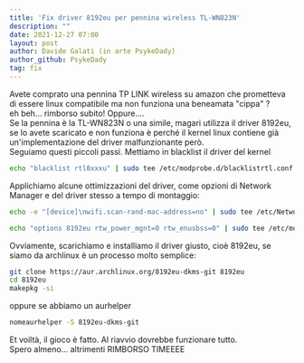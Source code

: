 ```yaml
---
title: 'Fix driver 8192eu per pennina wireless TL-WN823N'
description: ""
date: 2021-12-27 07:00
layout: post
author: Davide Galati (in arte PsykeDady)
author_github: PsykeDady
tag: fix
---
```


Avete comprato una pennina TP LINK wireless su amazon che prometteva di essere linux compatibile ma non funziona una beneamata "cippa" ?  
eh beh... rimborso subito! Oppure....  
Se la pennina è la  TL-WN823N o una simile, magari utilizza il driver 8192eu, se lo avete scaricato e non funziona è perché il kernel linux contiene già un'implementazione del driver malfunzionante però.  
Seguiamo questi piccoli passi. Mettiamo in blacklist il driver del kernel

```bash
echo "blacklist rtl8xxxu" | sudo tee /etc/modprobe.d/blacklistrtl.conf
```

Applichiamo alcune ottimizzazioni del driver, come opzioni di Network Manager e del driver stesso a tempo di montaggio:

```bash
echo -e "[device]\nwifi.scan-rand-mac-address=no" | sudo tee /etc/NetworkManager/conf.d/disable-random-mac.conf

echo "options 8192eu rtw_power_mgnt=0 rtw_enusbss=0" | sudo tee /etc/modprobe.d/8192eu.conf
```

Ovviamente, scarichiamo e installiamo il driver giusto, cioè 8192eu, se siamo da archlinux è un processo molto semplice:  

```bash
git clone https://aur.archlinux.org/8192eu-dkms-git 8192eu
cd 8192eu
makepkg -si 
```

oppure se abbiamo un aurhelper

```bash
nomeaurhelper -S 8192eu-dkms-git
```

Et voiltà, il gioco è fatto. Al riavvio dovrebbe funzionare tutto.  
Spero almeno... altrimenti RIMBORSO TIMEEEE
